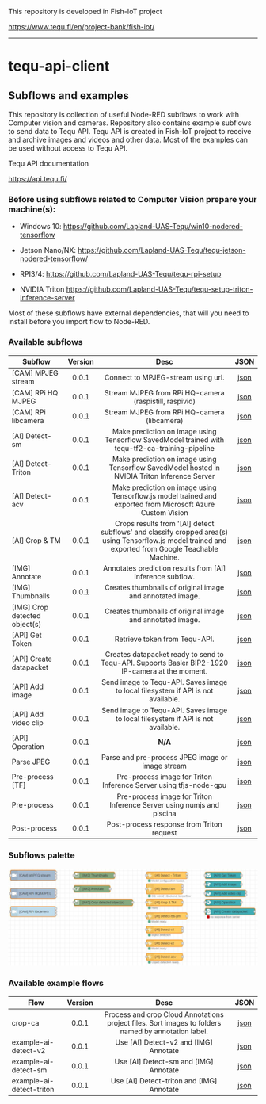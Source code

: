 This repository is developed in Fish-IoT project

https://www.tequ.fi/en/project-bank/fish-iot/ 

---

# tequ-api-client

## Subflows and examples

This repository is collection of useful Node-RED subflows to work with Computer vision and cameras. Repository also contains example subflows to send data to Tequ API. Tequ API is created in Fish-IoT project to receive and archive images and videos and other data. Most of the examples can be used without access to Tequ API.

Tequ API documentation

https://api.tequ.fi/


### Before using subflows related to Computer Vision prepare your machine(s):

- Windows 10: https://github.com/Lapland-UAS-Tequ/win10-nodered-tensorflow

- Jetson Nano/NX: https://github.com/Lapland-UAS-Tequ/tequ-jetson-nodered-tensorflow/

- RPI3/4: https://github.com/Lapland-UAS-Tequ/tequ-rpi-setup

- NVIDIA Triton https://github.com/Lapland-UAS-Tequ/tequ-setup-triton-inference-server

Most of these subflows have external dependencies, that will you need to install before you import flow to Node-RED.

### Available subflows

| Subflow                     | Version         | Desc | JSON |
| ----------------------------|:---------------:| :-------------:| :-------------:|
| [CAM] MPJEG stream          | 0.0.1           | Connect to MPJEG-stream using url. | <a href="subflows/cam-mjpeg.json">json</a> |
| [CAM] RPi HQ MJPEG          | 0.0.1           | Stream MJPEG from RPi HQ-camera (raspistill, raspivid) | <a href="subflows/cam-rpi-hq-camera.json">json</a> |
| [CAM] RPi libcamera         | 0.0.1           | Stream MJPEG from RPi HQ-camera (libcamera) | <a href="subflows/cam-rpi-libcamera-mjpeg.json">json</a> |
| [AI] Detect-sm              | 0.0.1           | Make prediction on image using Tensorflow SavedModel trained with tequ-tf2-ca-training-pipeline | <a href="subflows/ai-detect-sm.json">json</a> |
| [AI] Detect-Triton        | 0.0.1           | Make prediction on image using Tensorflow SavedModel hosted in NVIDIA Triton Inference Server | <a href="subflows/ai-detect-triton.json">json</a> |
| [AI] Detect-acv           | 0.0.1          | Make prediction on image using Tensorflow.js model trained and exported from Microsoft Azure Custom Vision | <a href="subflows/ai-detect-acv.json">json</a>  |
| [AI] Crop & TM           | 0.0.1          | Crops results from '[AI] detect subflows' and classify cropped area(s) using Tensorflow.js model trained and exported from Google Teachable Machine. | <a href="subflows/ai-crop-tm.json">json</a> |
| [IMG] Annotate	            | 0.0.1           | Annotates prediction results from [AI] Inference subflow. | <a href="subflows/img-annotate.json">json</a> |
| [IMG] Thumbnails            | 0.0.1           | Creates thumbnails of original image and annotated image. | <a href="subflows/img-thumbnails.json">json</a> |
| [IMG] Crop detected object(s) | 0.0.1     | Creates thumbnails of original image and annotated image. | <a href="subflows/img-crop-detected-object.json">json</a> |
| [API] Get Token             | 0.0.1           | Retrieve token from Tequ-API. | <a href="subflows/api-get-token.json">json</a> |
| [API] Create datapacket     | 0.0.1           | Creates datapacket ready to send to Tequ-API. Supports Basler BIP2-1920 IP-camera at the moment. | <a href="subflows/api-create-datapacket.json">json</a> |
| [API] Add image            | 0.0.1            | Send image to Tequ-API. Saves image to local filesystem if API is not available. | <a href="subflows/api-add-image.json">json</a> |
| [API] Add video clip       | 0.0.1            | Send image to Tequ-API. Saves image to local filesystem if API is not available. | <a href="subflows/api-add-video.json">json</a> |
| [API] Operation            | 0.0.1            | **N/A** | <a href="subflows/api-operation.json">json</a> |
| Parse JPEG | 0.0.1     | Parse and pre-process JPEG image or image stream | <a href="subflows/Parse%20JPEG.json">json</a> 
| Pre-process [TF]           | 0.0.1            | Pre-process image for Triton Inference Server using tfjs-node-gpu | <a href="subflows/Pre-process [TF].json">json</a> 
| Pre-process                | 0.0.1            | Pre-process image for Triton Inference Server using numjs and piscina | <a href="subflows/Pre-process.json">json</a> | Triton request | 0.0.1     | Send pre-processed image to Triton Inference Server | <a href="subflows/Triton%20request.json">json</a> 
| Post-process | 0.0.1     | Post-process response from Triton request| <a href="subflows/Post%20process.json">json</a> 

### Subflows palette

![alt text](
https://github.com/Lapland-UAS-Tequ/tequ-api-client/blob/master/images/subflows.JPG "Subflows")

### Available example flows

| Flow                      | Version         | Desc           | JSON           |
| --------------------------|:---------------:| :-------------:| :-------------:|
| crop-ca                   | 0.0.1           | Process and crop Cloud Annotations project files. Sort images to folders named by annotation label. | <a href="flows/crop-ca.json">json</a> |
| example-ai-detect-v2      | 0.0.1           | Use [AI] Detect-v2 and [IMG] Annotate | <a href="flows/example-ai-detect-v2.json">json</a> |
| example-ai-detect-sm      | 0.0.1           | Use [AI] Detect-sm and [IMG] Annotate | <a href="flows/example-ai-detect-sm.json">json</a> |
| example-ai-detect-triton  | 0.0.1           | Use [AI] Detect-triton and [IMG] Annotate | <a href="flows/example-ai-detect-triton.json">json</a> |
